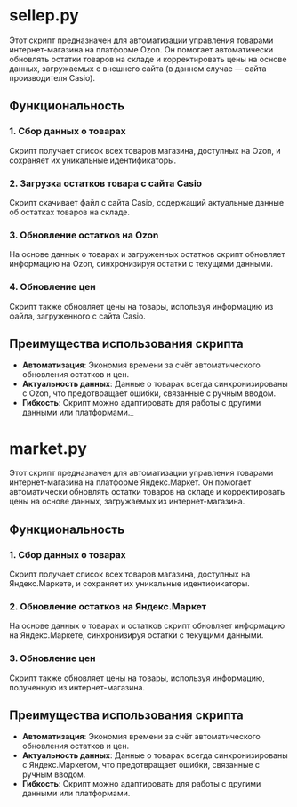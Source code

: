 # sellep.py

Этот скрипт предназначен для автоматизации управления товарами интернет-магазина на платформе Ozon. Он помогает автоматически обновлять остатки товаров на складе и корректировать цены на основе данных, загружаемых с внешнего сайта (в данном случае — сайта производителя Casio).

## Функциональность

### 1. Сбор данных о товарах
Скрипт получает список всех товаров магазина, доступных на Ozon, и сохраняет их уникальные идентификаторы. 

### 2. Загрузка остатков товара с сайта Casio
Скрипт скачивает файл с сайта Casio, содержащий актуальные данные об остатках товаров на складе. 

### 3. Обновление остатков на Ozon
На основе данных о товарах и загруженных остатков скрипт обновляет информацию на Ozon, синхронизируя остатки с текущими данными.

### 4. Обновление цен
Скрипт также обновляет цены на товары, используя информацию из файла, загруженного с сайта Casio.

## Преимущества использования скрипта

- **Автоматизация**: Экономия времени за счёт автоматического обновления остатков и цен.
- **Актуальность данных**: Данные о товарах всегда синхронизированы с Ozon, что предотвращает ошибки, связанные с ручным вводом.
- **Гибкость**: Скрипт можно адаптировать для работы с другими данными или платформами._

# market.py

Этот скрипт предназначен для автоматизации управления товарами интернет-магазина на платформе Яндекс.Маркет. Он помогает автоматически обновлять остатки товаров на складе и корректировать цены на основе данных, загружаемых из интернет-магазина.

## Функциональность

### 1. Сбор данных о товарах
Скрипт получает список всех товаров магазина, доступных на Яндекс.Маркете, и сохраняет их уникальные идентификаторы.

### 2. Обновление остатков на Яндекс.Маркет
На основе данных о товарах и остатков скрипт обновляет информацию на Яндекс.Маркете, синхронизируя остатки с текущими данными.

### 3. Обновление цен
Скрипт также обновляет цены на товары, используя информацию, полученную из интернет-магазина.

## Преимущества использования скрипта

- **Автоматизация**: Экономия времени за счёт автоматического обновления остатков и цен.
- **Актуальность данных**: Данные о товарах всегда синхронизированы с Яндекс.Маркетом, что предотвращает ошибки, связанные с ручным вводом.
- **Гибкость**: Скрипт можно адаптировать для работы с другими данными или платформами.
